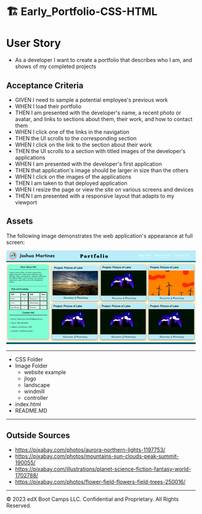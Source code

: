 # 🏗️ Early_Portfolio-CSS-HTML

# User Story

- As a developer I want to create a portfolio that describes who I am, and shows of my completed projects

## Acceptance Criteria

- GIVEN I need to sample a potential employee's previous work
- WHEN I load their portfolio
- THEN I am presented with the developer's name, a recent photo or avatar, and links to sections about them, their work, and how to contact them
- WHEN I click one of the links in the navigation
- THEN the UI scrolls to the corresponding section
- WHEN I click on the link to the section about their work
- THEN the UI scrolls to a section with titled images of the developer's applications
- WHEN I am presented with the developer's first application
- THEN that application's image should be larger in size than the others
- WHEN I click on the images of the applications
- THEN I am taken to that deployed application
- WHEN I resize the page or view the site on various screens and devices
- THEN I am presented with a responsive layout that adapts to my viewport

## Assets

The following image demonstrates the web application's appearance at full screen:

![Full webpage with each section and hero picture](./assets/images/Website-screenshot.png)

---

- CSS Folder
- Image Folder
  - website example
  - jlogo
  - landscape
  - windmill
  - controller
- index.html
- README.MD

---

## Outside Sources

- https://pixabay.com/photos/aurora-northern-lights-1197753/
- https://pixabay.com/photos/mountains-sun-clouds-peak-summit-190055/
- https://pixabay.com/illustrations/planet-science-fiction-fantasy-world-1702788/
- https://pixabay.com/photos/flower-field-flowers-field-trees-250016/

---

© 2023 edX Boot Camps LLC. Confidential and Proprietary. All Rights Reserved.

